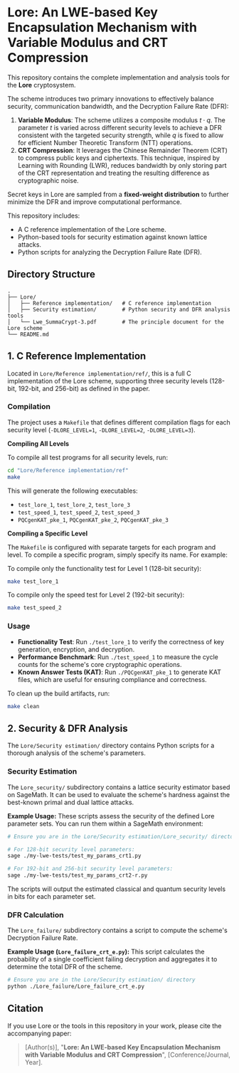 # Lore: An LWE-based Key Encapsulation Mechanism with Variable Modulus and CRT Compression

This repository contains the complete implementation and analysis tools for the **Lore** cryptosystem.

The scheme introduces two primary innovations to effectively balance security, communication bandwidth, and the Decryption Failure Rate (DFR):

1.  **Variable Modulus**: The scheme utilizes a composite modulus $t \cdot q$. The parameter $t$ is varied across different security levels to achieve a DFR consistent with the targeted security strength, while $q$ is fixed to allow for efficient Number Theoretic Transform (NTT) operations.
2.  **CRT Compression**: It leverages the Chinese Remainder Theorem (CRT) to compress public keys and ciphertexts. This technique, inspired by Learning with Rounding (LWR), reduces bandwidth by only storing part of the CRT representation and treating the resulting difference as cryptographic noise.

Secret keys in Lore are sampled from a **fixed-weight distribution** to further minimize the DFR and improve computational performance.

This repository includes:
* A C reference implementation of the Lore scheme.
* Python-based tools for security estimation against known lattice attacks.
* Python scripts for analyzing the Decryption Failure Rate (DFR).

## Directory Structure

```
.
├── Lore/
│   ├── Reference implementation/   # C reference implementation
│   ├── Security estimation/        # Python security and DFR analysis tools
│   └── Lwe_SummaCrypt-3.pdf        # The principle document for the Lore scheme
└── README.md
```

## 1. C Reference Implementation

Located in `Lore/Reference implementation/ref/`, this is a full C implementation of the Lore scheme, supporting three security levels (128-bit, 192-bit, and 256-bit) as defined in the paper.

### Compilation

The project uses a `Makefile` that defines different compilation flags for each security level (`-DLORE_LEVEL=1`, `-DLORE_LEVEL=2`, `-DLORE_LEVEL=3`).

**Compiling All Levels**

To compile all test programs for all security levels, run:

```bash
cd "Lore/Reference implementation/ref"
make
```

This will generate the following executables:
* `test_lore_1`, `test_lore_2`, `test_lore_3`
* `test_speed_1`, `test_speed_2`, `test_speed_3`
* `PQCgenKAT_pke_1`, `PQCgenKAT_pke_2`, `PQCgenKAT_pke_3`

**Compiling a Specific Level**

The `Makefile` is configured with separate targets for each program and level. To compile a specific program, simply specify its name. For example:

To compile only the functionality test for Level 1 (128-bit security):
```bash
make test_lore_1
```

To compile only the speed test for Level 2 (192-bit security):
```bash
make test_speed_2
```

### Usage

* **Functionality Test**: Run `./test_lore_1` to verify the correctness of key generation, encryption, and decryption.
* **Performance Benchmark**: Run `./test_speed_1` to measure the cycle counts for the scheme's core cryptographic operations.
* **Known Answer Tests (KAT)**: Run `./PQCgenKAT_pke_1` to generate KAT files, which are useful for ensuring compliance and correctness.

To clean up the build artifacts, run:
```bash
make clean
```

## 2. Security & DFR Analysis

The `Lore/Security estimation/` directory contains Python scripts for a thorough analysis of the scheme's parameters.

### Security Estimation

The `Lore_security/` subdirectory contains a lattice security estimator based on SageMath. It can be used to evaluate the scheme's hardness against the best-known primal and dual lattice attacks.

**Example Usage:**
These scripts assess the security of the defined Lore parameter sets. You can run them within a SageMath environment:

```bash
# Ensure you are in the Lore/Security estimation/Lore_security/ directory

# For 128-bit security level parameters:
sage ./my-lwe-tests/test_my_params_crt1.py

# For 192-bit and 256-bit security level parameters:
sage ./my-lwe-tests/test_my_params_crt2-r.py
```

The scripts will output the estimated classical and quantum security levels in bits for each parameter set.

### DFR Calculation

The `Lore_failure/` subdirectory contains a script to compute the scheme's Decryption Failure Rate.

**Example Usage (`Lore_failure_crt_e.py`):**
This script calculates the probability of a single coefficient failing decryption and aggregates it to determine the total DFR of the scheme.

```bash
# Ensure you are in the Lore/Security estimation/ directory
python ./Lore_failure/Lore_failure_crt_e.py
```

## Citation

If you use Lore or the tools in this repository in your work, please cite the accompanying paper:

> [Author(s)], "**Lore: An LWE-based Key Encapsulation Mechanism with Variable Modulus and CRT Compression**", [Conference/Journal, Year].